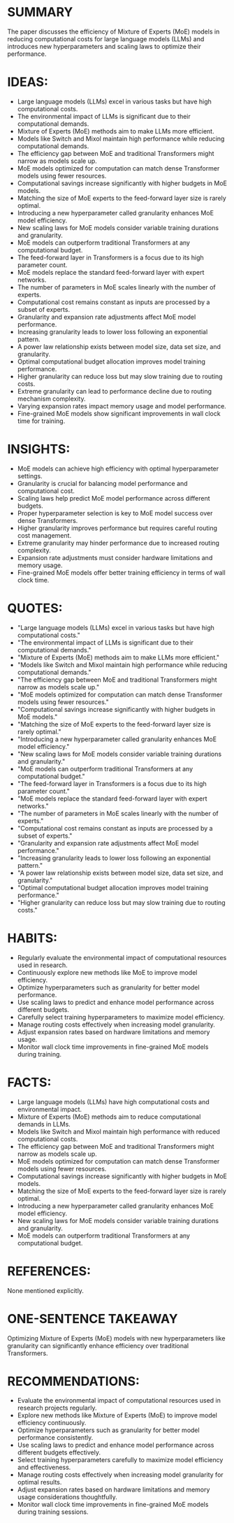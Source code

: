 # SUMMARY
The paper discusses the efficiency of Mixture of Experts (MoE) models in reducing computational costs for large language models (LLMs) and introduces new hyperparameters and scaling laws to optimize their performance.

# IDEAS:
- Large language models (LLMs) excel in various tasks but have high computational costs.
- The environmental impact of LLMs is significant due to their computational demands.
- Mixture of Experts (MoE) methods aim to make LLMs more efficient.
- Models like Switch and Mixol maintain high performance while reducing computational demands.
- The efficiency gap between MoE and traditional Transformers might narrow as models scale up.
- MoE models optimized for computation can match dense Transformer models using fewer resources.
- Computational savings increase significantly with higher budgets in MoE models.
- Matching the size of MoE experts to the feed-forward layer size is rarely optimal.
- Introducing a new hyperparameter called granularity enhances MoE model efficiency.
- New scaling laws for MoE models consider variable training durations and granularity.
- MoE models can outperform traditional Transformers at any computational budget.
- The feed-forward layer in Transformers is a focus due to its high parameter count.
- MoE models replace the standard feed-forward layer with expert networks.
- The number of parameters in MoE scales linearly with the number of experts.
- Computational cost remains constant as inputs are processed by a subset of experts.
- Granularity and expansion rate adjustments affect MoE model performance.
- Increasing granularity leads to lower loss following an exponential pattern.
- A power law relationship exists between model size, data set size, and granularity.
- Optimal computational budget allocation improves model training performance.
- Higher granularity can reduce loss but may slow training due to routing costs.
- Extreme granularity can lead to performance decline due to routing mechanism complexity.
- Varying expansion rates impact memory usage and model performance.
- Fine-grained MoE models show significant improvements in wall clock time for training.

# INSIGHTS:
- MoE models can achieve high efficiency with optimal hyperparameter settings.
- Granularity is crucial for balancing model performance and computational cost.
- Scaling laws help predict MoE model performance across different budgets.
- Proper hyperparameter selection is key to MoE model success over dense Transformers.
- Higher granularity improves performance but requires careful routing cost management.
- Extreme granularity may hinder performance due to increased routing complexity.
- Expansion rate adjustments must consider hardware limitations and memory usage.
- Fine-grained MoE models offer better training efficiency in terms of wall clock time.

# QUOTES:
- "Large language models (LLMs) excel in various tasks but have high computational costs."
- "The environmental impact of LLMs is significant due to their computational demands."
- "Mixture of Experts (MoE) methods aim to make LLMs more efficient."
- "Models like Switch and Mixol maintain high performance while reducing computational demands."
- "The efficiency gap between MoE and traditional Transformers might narrow as models scale up."
- "MoE models optimized for computation can match dense Transformer models using fewer resources."
- "Computational savings increase significantly with higher budgets in MoE models."
- "Matching the size of MoE experts to the feed-forward layer size is rarely optimal."
- "Introducing a new hyperparameter called granularity enhances MoE model efficiency."
- "New scaling laws for MoE models consider variable training durations and granularity."
- "MoE models can outperform traditional Transformers at any computational budget."
- "The feed-forward layer in Transformers is a focus due to its high parameter count."
- "MoE models replace the standard feed-forward layer with expert networks."
- "The number of parameters in MoE scales linearly with the number of experts."
- "Computational cost remains constant as inputs are processed by a subset of experts."
- "Granularity and expansion rate adjustments affect MoE model performance."
- "Increasing granularity leads to lower loss following an exponential pattern."
- "A power law relationship exists between model size, data set size, and granularity."
- "Optimal computational budget allocation improves model training performance."
- "Higher granularity can reduce loss but may slow training due to routing costs."

# HABITS:
- Regularly evaluate the environmental impact of computational resources used in research.
- Continuously explore new methods like MoE to improve model efficiency.
- Optimize hyperparameters such as granularity for better model performance.
- Use scaling laws to predict and enhance model performance across different budgets.
- Carefully select training hyperparameters to maximize model efficiency.
- Manage routing costs effectively when increasing model granularity.
- Adjust expansion rates based on hardware limitations and memory usage.
- Monitor wall clock time improvements in fine-grained MoE models during training.

# FACTS:
- Large language models (LLMs) have high computational costs and environmental impact.
- Mixture of Experts (MoE) methods aim to reduce computational demands in LLMs.
- Models like Switch and Mixol maintain high performance with reduced computational costs.
- The efficiency gap between MoE and traditional Transformers might narrow as models scale up.
- MoE models optimized for computation can match dense Transformer models using fewer resources.
- Computational savings increase significantly with higher budgets in MoE models.
- Matching the size of MoE experts to the feed-forward layer size is rarely optimal.
- Introducing a new hyperparameter called granularity enhances MoE model efficiency.
- New scaling laws for MoE models consider variable training durations and granularity.
- MoE models can outperform traditional Transformers at any computational budget.

# REFERENCES:
None mentioned explicitly.

# ONE-SENTENCE TAKEAWAY
Optimizing Mixture of Experts (MoE) models with new hyperparameters like granularity can significantly enhance efficiency over traditional Transformers.

# RECOMMENDATIONS:
- Evaluate the environmental impact of computational resources used in research projects regularly.
- Explore new methods like Mixture of Experts (MoE) to improve model efficiency continuously.
- Optimize hyperparameters such as granularity for better model performance consistently.
- Use scaling laws to predict and enhance model performance across different budgets effectively.
- Select training hyperparameters carefully to maximize model efficiency and effectiveness.
- Manage routing costs effectively when increasing model granularity for optimal results.
- Adjust expansion rates based on hardware limitations and memory usage considerations thoughtfully.
- Monitor wall clock time improvements in fine-grained MoE models during training sessions.
